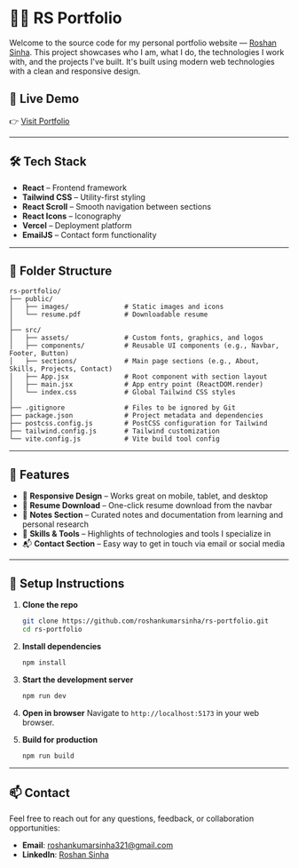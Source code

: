 # 🧑‍💻 RS Portfolio

Welcome to the source code for my personal portfolio website — [Roshan Sinha](https://roshankumarsinha.netlify.app/). This project showcases who I am, what I do, the technologies I work with, and the projects I've built. It's built using modern web technologies with a clean and responsive design.

## 🚀 Live Demo

👉 [Visit Portfolio](https://roshankumarsinha.netlify.app/)

---

## 🛠️ Tech Stack

- **React** – Frontend framework
- **Tailwind CSS** – Utility-first styling
- **React Scroll** – Smooth navigation between sections
- **React Icons** – Iconography
- **Vercel** – Deployment platform
- **EmailJS** – Contact form functionality

---

## 📁 Folder Structure

```plaintext
rs-portfolio/
├── public/
│   ├── images/              # Static images and icons
│   └── resume.pdf           # Downloadable resume
│
├── src/
│   ├── assets/              # Custom fonts, graphics, and logos
│   ├── components/          # Reusable UI components (e.g., Navbar, Footer, Button)
│   ├── sections/            # Main page sections (e.g., About, Skills, Projects, Contact)
│   ├── App.jsx              # Root component with section layout
│   ├── main.jsx             # App entry point (ReactDOM.render)
│   └── index.css            # Global Tailwind CSS styles
│
├── .gitignore               # Files to be ignored by Git
├── package.json             # Project metadata and dependencies
├── postcss.config.js        # PostCSS configuration for Tailwind
├── tailwind.config.js       # Tailwind customization
└── vite.config.js           # Vite build tool config
```

---

## 📌 Features

- 🎯 **Responsive Design** – Works great on mobile, tablet, and desktop
- 💼 **Resume Download** – One-click resume download from the navbar
- 📝 **Notes Section** – Curated notes and documentation from learning and personal research
- 🧰 **Skills & Tools** – Highlights of technologies and tools I specialize in
- 📬 **Contact Section** – Easy way to get in touch via email or social media

---

## 🧪 Setup Instructions

1. **Clone the repo**
   ```bash
   git clone https://github.com/roshankumarsinha/rs-portfolio.git
   cd rs-portfolio
    ```

2. **Install dependencies**
   ```bash
   npm install
    ```


3. **Start the development server**
   ```bash
   npm run dev
    ```

4. **Open in browser**
    Navigate to `http://localhost:5173` in your web browser.

5. **Build for production**
   ```bash
   npm run build
    ```
    
----

## 📫 Contact
Feel free to reach out for any questions, feedback, or collaboration opportunities:
- **Email**: [roshankumarsinha321@gmail.com](mailto:roshankumarsinha321@gmail.com)
- **LinkedIn**: [Roshan Sinha](https://www.linkedin.com/in/roshan-sinha-108510194/)
